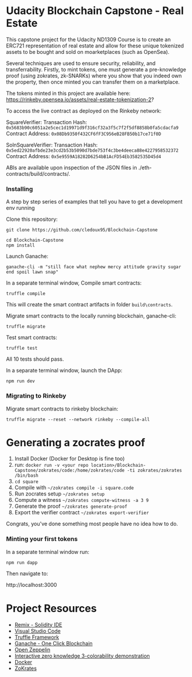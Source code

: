 # Udacity Blockchain Capstone - Real Estate

This capstone project for the Udacity ND1309 Course is to create an ERC721 representation of real estate and allow for these unique tokenized assets to be bought and sold on moarketplaces (such as OpenSea).

Several techniques are used to ensure security, reliability, and transferrability.
Firstly, to mint tokens, one must generate a pre-knowledge proof (using zokrates, zk-SNARKs) where you show that you indeed own the property, then once minted you can transfer them on a marketplace.

The tokens minted in this project are available here:
https://rinkeby.opensea.io/assets/real-estate-tokenization-2?

To access the live contract as deployed on the Rinkeby network:

SquareVerifier:
Transaction Hash:
`0x5683b90c6051a2e5cec1d19971d9f316cf32a3f5c7f2f5df8858b0fa5cdacfa9`
Contract Address:
`0x08Db9350f432CF6fF3C956eB28FB50b17ce71f0D`


SolnSquareVerifier:
Transaction Hash:
`0x5ed22920afbde23e3cd2b53b5090d7bde753f4c3be4deeca88e4227958532372`
Contract Address:
`0x5e9559A18282D6254bB1AcFD54Eb3582535D45d4`

ABIs are available upon inspection of the JSON files in ./eth-contracts/build/contracts/.

### Installing

A step by step series of examples that tell you have to get a development env running

Clone this repository:

```
git clone https://github.com/cledoux95/Blockchain-Capstone
```

```
cd Blockchain-Capstone
npm install
```

Launch Ganache:

```
ganache-cli -m "still face what nephew mercy attitude gravity sugar end spoil lawn snap"
```

In a separate terminal window, Compile smart contracts:

```
truffle compile
```

This will create the smart contract artifacts in folder ```build\contracts```.

Migrate smart contracts to the locally running blockchain, ganache-cli:

```
truffle migrate
```

Test smart contracts:

```
truffle test
```

All 10 tests should pass.

In a separate terminal window, launch the DApp:

```
npm run dev
```

### Migrating to Rinkeby

Migrate smart contracts to rinkeby blockchain:

```
truffle migrate --reset --network rinkeby --compile-all
```

# Generating a zocrates proof

1. Install Docker (Docker for Desktop is fine too)
2. run: ```docker run -v <your repo location>/Blockchain-Capstone/zokrates/code:/home/zokrates/code -ti zokrates/zokrates /bin/bash```
3. ```cd square```
4. Compile with ```~/zokrates compile -i square.code```
5. Run zocrates setup ```~/zokrates setup```
6. Compute a witness ```~/zokrates compute-witness -a 3 9```
7. Generate the proof ```~/zokrates generate-proof```
8. Export the verifier contract ```~/zokrates export-verifier```

Congrats, you've done something most people have no idea how to do.

### Minting your first tokens

In a separate terminal window run:

```
npm run dapp
```

Then navigate to:

http://localhost:3000


# Project Resources

* [Remix - Solidity IDE](https://remix.ethereum.org/)
* [Visual Studio Code](https://code.visualstudio.com/)
* [Truffle Framework](https://truffleframework.com/)
* [Ganache - One Click Blockchain](https://truffleframework.com/ganache)
* [Open Zeppelin ](https://openzeppelin.org/)
* [Interactive zero knowledge 3-colorability demonstration](http://web.mit.edu/~ezyang/Public/graph/svg.html)
* [Docker](https://docs.docker.com/install/)
* [ZoKrates](https://github.com/Zokrates/ZoKrates)
